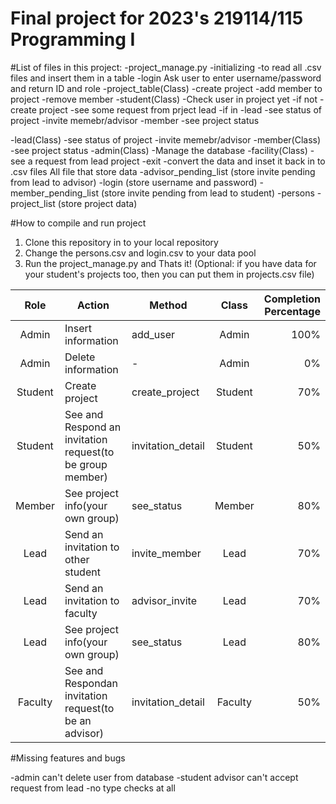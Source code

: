 # Final project for 2023's 219114/115 Programming I
#List of files in this project:
-project_manage.py
  -initializing
    -to read all .csv files and insert them in a table
  -login
    Ask user to enter username/password and return ID and role
  -project_table(Class)
    -create project
    -add member to project
    -remove  member
  -student(Class)
    -Check user in project yet
      -if not
        -create project
        -see some request from prject lead
      -if in
        -lead
          -see status of project
          -invite memebr/advisor
        -member
          -see project status

  -lead(Class)
    -see status of project
    -invite memebr/advisor
  -member(Class)
    -see project status
  -admin(Class)
    -Manage the database 
  -facility(Class)
    -see a request from lead project
  -exit
    -convert the data and inset it back in to .csv files
All file that store data
-advisor_pending_list (store  invite pending from lead to advisor)
-login (store  username and password)
-member_pending_list (store invite pending from lead to student)
-persons
-project_list (store project data)

#How to compile and run project
1. Clone this repository in to your local repository
2. Change the persons.csv and login.csv to your data pool
3. Run the project_manage.py and Thats it! (Optional: if you have data for your student's projects too, then you can put them in projects.csv file)

|  Role   | Action                                                         | Method                  |  Class  | Completion<br/>Percentage |
|:-------:|----------------------------------------------------------------|-------------------------|:-------:|--------------------------:|
|  Admin  | Insert information                                             | add_user                |  Admin  |                      100% |
|  Admin  | Delete information                                             | -                       |  Admin  |                        0% |
| Student | Create project                                                 | create_project          | Student |                       70% |
| Student | See and Respond an invitation request(to be group member)      | invitation_detail       | Student |                       50% |
| Member  | See project info(your own group)                               | see_status              | Member  |                       80% |
|  Lead   | Send an invitation to other student                            | invite_member           |  Lead   |                       70% |
|  Lead   | Send an invitation to faculty                                  | advisor_invite          |  Lead   |                       70% |
|  Lead   | See project info(your own group)                               | see_status              |  Lead   |                       80% |
| Faculty | See and Respondan invitation request(to be an advisor)         | invitation_detail       | Faculty |                       50% |

#Missing features and bugs

-admin can't delete user from database
-student advisor can't accept request from lead
-no type checks at all

  
  
